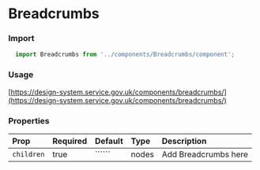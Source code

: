 Breadcrumbs
==========

### Import
```js
  import Breadcrumbs from '../components/Breadcrumbs/component';
```
<!-- STORY -->

### Usage

[https://design-system.service.gov.uk/components/breadcrumbs/](https://design-system.service.gov.uk/components/breadcrumbs/)

### Properties
Prop | Required | Default | Type | Description
:--- | :------- | :------ | :--- | :----------
 `children` | true | `````` | nodes | Add Breadcrumbs here
